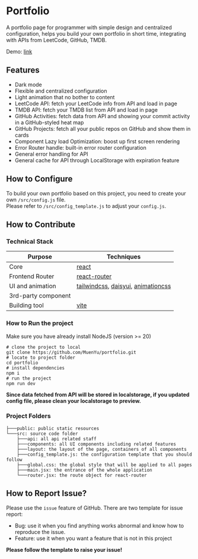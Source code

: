 # Portfolio
A portfolio page for programmer with simple design and centralized configuration, helps you build your own portfolio in short time, integrating with APIs from LeetCode, GitHub, TMDB.

Demo: [link](https://me.mashiro.best)

## Features
- Dark mode
- Flexible and centralized configuration
- Light animation that no bother to content
- LeetCode API: fetch your LeetCode info from API and load in page
- TMDB API: fetch your TMDB list from API and load in page
- GitHub Activities: fetch data from API and showing your commit activity in a GitHub-styled heat map
- GitHub Projects: fetch all your public repos on GitHub and show them in cards
- Component Lazy load Optimization: boost up first screen rendering
- Error Router handle: built-in error router configuration
- General error handling for API
- General cache for API through LocalStorage with expiration feature

## How to Configure
To build your own portfolio based on this project, you need to create your own `/src/config.js` file.  
Please refer to `/src/config_template.js` to adjust your `config.js`.

## How to Contribute
### Technical Stack
| Purpose | Techniques |
| --- | ------ |
| Core | [react](https://github.com/facebook/react) |
| Frontend Router | [react-router](https://github.com/remix-run/react-router) |
| UI and animation | [tailwindcss](https://github.com/tailwindlabs/tailwindcss), [daisyui](https://github.com/saadeghi/daisyui), [animationcss](https://github.com/animate-css/animate.css) |
| 3rd-party component |  |
| Building tool | [vite](https://github.com/vitejs/vite) |

### How to Run the project
Make sure you have already install NodeJS (version >= 20)
```shell
# clone the project to local
git clone https://github.com/MuenYu/portfolio.git
# locate to project folder
cd portfolio
# install dependencies
npm i
# run the project
npm run dev
```

**Since data fetched from API will be stored in localstorage, if you updated config file, please clean your localstorage to preview.**

### Project Folders
```
├───public: public static resources
└───src: source code folder
    ├───api: all api related staff
    ├───components: all UI components including related features
    ├───layout: the layout of the page, containers of all components
    ├───config_template.js: the configuration template that you should follow
    ├───global.css: the global style that will be applied to all pages
    ├───main.jsx: the entrance of the whole application
    └───router.jsx: the route object for react-router
```

## How to Report Issue?
Please use the `issue` feature of GitHub. There are two template for issue report:
- Bug: use it when you find anything works abnormal and know how to reproduce the issue.
- Feature: use it when you want a feature that is not in this project

**Please follow the template to raise your issue!**